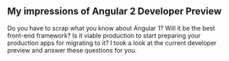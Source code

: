 ## My impressions of Angular 2 Developer Preview

Do you have to scrap what you know about Angular 1? Will it be the best front-end framework? Is it viable production to start preparing your production apps for migrating to it? I took a look at the current developer preview and answer these questions for you.
